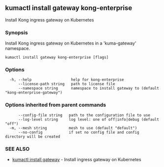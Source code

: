 ## kumactl install gateway kong-enterprise

Install Kong ingress gateway on Kubernetes

### Synopsis

Install Kong ingress gateway on Kubernetes in a 'kuma-gateway' namespace.

```
kumactl install gateway kong-enterprise [flags]
```

### Options

```
  -h, --help                  help for kong-enterprise
      --license-path string   path to license file
      --namespace string      namespace to install gateway to (default "kong-enterprise-gateway")
```

### Options inherited from parent commands

```
      --config-file string   path to the configuration file to use
      --log-level string     log level: one of off|info|debug (default "off")
  -m, --mesh string          mesh to use (default "default")
      --no-config            if set no config file and config directory will be created
```

### SEE ALSO

* [kumactl install gateway](kumactl_install_gateway.md)	 - Install ingress gateway on Kubernetes

